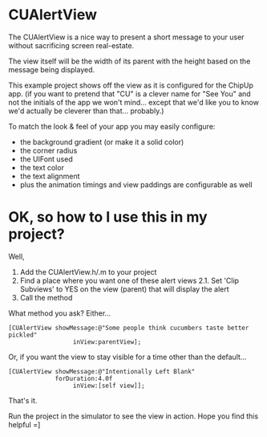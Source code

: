 CUAlertView
===========

The CUAlertView is a nice way to present a short message to your user without sacrificing screen real-estate.

The view itself will be the width of its parent with the height based on the message being displayed.

This example project shows off the view as it is configured for the ChipUp app. (if you want to pretend that "CU" is a clever name for "See You" and not the initials of the app we won't mind… except that we'd like you to know we'd actually be cleverer than that… probably.)  

To match the look & feel of your app you may easily configure:
* the background gradient (or make it a solid color)
* the corner radius
* the UIFont used
* the text color
* the text alignment
* plus the animation timings and view paddings are configurable as well


OK, so how to I use this in my project?
=======================================

Well,

1. Add the CUAlertView.h/.m to your project
2. Find a place where you want one of these alert views
    2.1. Set 'Clip Subviews' to YES on the view (parent) that will display the alert
3. Call the method

What method you ask?  Either…

    [CUAlertView showMessage:@"Some people think cucumbers taste better pickled"
                      inView:parentView];

Or, if you want the view to stay visible for a time other than the default…

    [CUAlertView showMessage:@"Intentionally Left Blank"
                 forDuration:4.0f
                      inView:[self view]];

That's it.

Run the project in the simulator to see the view in action.  Hope you find this helpful =]